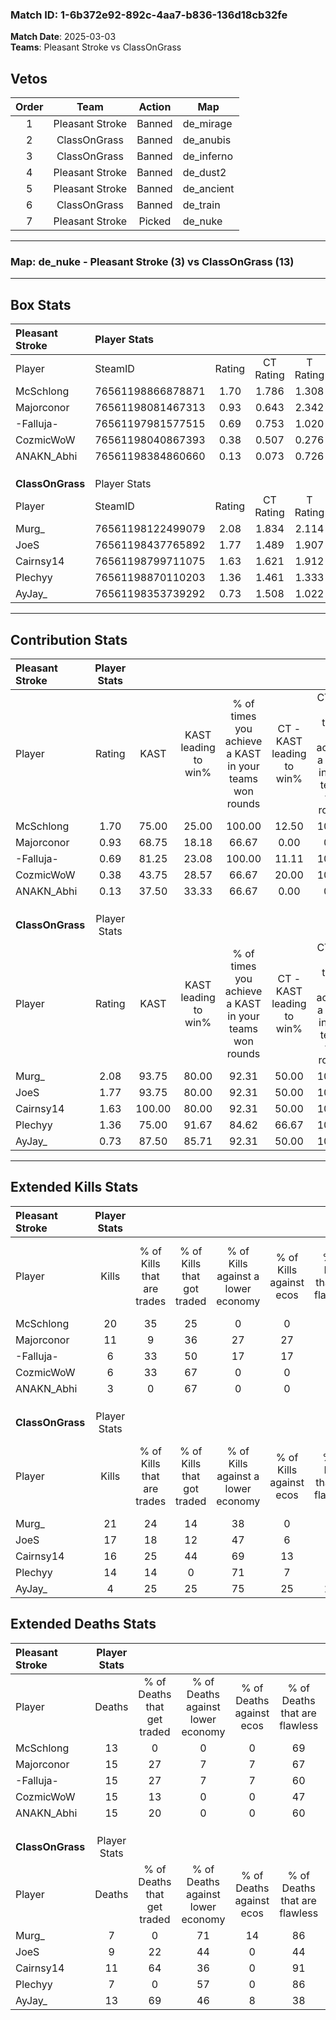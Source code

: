 ### Match ID: 1-6b372e92-892c-4aa7-b836-136d18cb32fe  
**Match Date**: 2025-03-03  
**Teams**: Pleasant Stroke vs ClassOnGrass  

## Vetos  

| Order | Team | Action | Map |
| :---: | :--: | :----: | --- |
| 1 | Pleasant Stroke | Banned | de_mirage |
| 2 | ClassOnGrass | Banned | de_anubis |
| 3 | ClassOnGrass | Banned | de_inferno |
| 4 | Pleasant Stroke | Banned | de_dust2 |
| 5 | Pleasant Stroke | Banned | de_ancient |
| 6 | ClassOnGrass | Banned | de_train |
| 7 | Pleasant Stroke | Picked | de_nuke |

---  

### **Map**: de_nuke - Pleasant Stroke (3) vs ClassOnGrass (13)  
---  

## Box Stats  

| **Pleasant Stroke** | Player Stats      |        |           |          |        |       |       |         |        |      |     |
| :- | :- | :-: | :-: | :-: | :-: | :-: | :-: | :-: | :-: | :-: | :-: |
| Player              | SteamID           | Rating | CT Rating | T Rating |  KAST  |  ADR  | Kills | Assists | Deaths | K/D  | HS% |
| McSchlong           | 76561198866878871 |  1.70  |   1.786   |  1.308   | 75.00  | 132.4 |  20   |    3    |   13   | 1.54 | 40  |
| Majorconor          | 76561198081467313 |  0.93  |   0.643   |  2.342   | 68.75  | 78.5  |  11   |    4    |   15   | 0.73 | 27  |
| -Falluja-           | 76561197981577515 |  0.69  |   0.753   |  1.020   | 81.25  | 57.1  |   6   |    4    |   15   | 0.40 | 50  |
| CozmicWoW           | 76561198040867393 |  0.38  |   0.507   |  0.276   | 43.75  | 53.4  |   6   |    1    |   15   | 0.40 | 50  |
| ANAKN_Abhi          | 76561198384860660 |  0.13  |   0.073   |  0.726   | 37.50  | 37.0  |   3   |    2    |   15   | 0.20 | 100 |
|                     |                   |        |           |          |        |       |       |         |        |      |     |
|                     |                   |        |           |          |        |       |       |         |        |      |     |
|                     |                   |        |           |          |        |       |       |         |        |      |     |
| **ClassOnGrass**    | Player Stats      |        |           |          |        |       |       |         |        |      |     |
| Player              | SteamID           | Rating | CT Rating | T Rating |  KAST  |  ADR  | Kills | Assists | Deaths | K/D  | HS% |
| Murg_               | 76561198122499079 |  2.08  |   1.834   |  2.114   | 93.75  | 128.5 |  21   |    3    |   7    | 3.00 | 61  |
| JoeS                | 76561198437765892 |  1.77  |   1.489   |  1.907   | 93.75  | 113.7 |  17   |    6    |   9    | 1.89 | 52  |
| Cairnsy14           | 76561198799711075 |  1.63  |   1.621   |  1.912   | 100.00 | 95.1  |  16   |    6    |   11   | 1.45 | 50  |
| Plechyy             | 76561198870110203 |  1.36  |   1.461   |  1.333   | 75.00  | 68.9  |  14   |    2    |   7    | 2.00 | 71  |
| AyJay_              | 76561198353739292 |  0.73  |   1.508   |  1.022   | 87.50  | 59.6  |   4   |    9    |   13   | 0.31 | 50  |
---  

## Contribution Stats  

| **Pleasant Stroke** | Player Stats |        |                      |                                                        |                           |                                                             |                          |                                                            |
| :- | :-: | :-: | :-: | :-: | :-: | :-: | :-: | :-: |
| Player              |    Rating    |  KAST  | KAST leading to win% | % of times you achieve a KAST in your teams won rounds | CT - KAST leading to win% | CT - % of times you achieve a KAST in your teams won rounds | T - KAST leading to win% | T - % of times you achieve a KAST in your teams won rounds |
| McSchlong           |     1.70     | 75.00  |        25.00         |                         100.00                         |           12.50           |                           100.00                            |          50.00           |                           100.00                           |
| Majorconor          |     0.93     | 68.75  |        18.18         |                         66.67                          |           0.00            |                            0.00                             |          66.67           |                           100.00                           |
| -Falluja-           |     0.69     | 81.25  |        23.08         |                         100.00                         |           11.11           |                           100.00                            |          50.00           |                           100.00                           |
| CozmicWoW           |     0.38     | 43.75  |        28.57         |                         66.67                          |           20.00           |                           100.00                            |          50.00           |                           50.00                            |
| ANAKN_Abhi          |     0.13     | 37.50  |        33.33         |                         66.67                          |           0.00            |                            0.00                             |          66.67           |                           100.00                           |
|                     |              |        |                      |                                                        |                           |                                                             |                          |                                                            |
|                     |              |        |                      |                                                        |                           |                                                             |                          |                                                            |
|                     |              |        |                      |                                                        |                           |                                                             |                          |                                                            |
| **ClassOnGrass**    | Player Stats |        |                      |                                                        |                           |                                                             |                          |                                                            |
| Player              |    Rating    |  KAST  | KAST leading to win% | % of times you achieve a KAST in your teams won rounds | CT - KAST leading to win% | CT - % of times you achieve a KAST in your teams won rounds | T - KAST leading to win% | T - % of times you achieve a KAST in your teams won rounds |
| Murg_               |     2.08     | 93.75  |        80.00         |                         92.31                          |           50.00           |                           100.00                            |          90.91           |                           90.91                            |
| JoeS                |     1.77     | 93.75  |        80.00         |                         92.31                          |           50.00           |                           100.00                            |          90.91           |                           90.91                            |
| Cairnsy14           |     1.63     | 100.00 |        80.00         |                         92.31                          |           50.00           |                           100.00                            |          90.91           |                           90.91                            |
| Plechyy             |     1.36     | 75.00  |        91.67         |                         84.62                          |           66.67           |                           100.00                            |          100.00          |                           81.82                            |
| AyJay_              |     0.73     | 87.50  |        85.71         |                         92.31                          |           50.00           |                           100.00                            |          100.00          |                           90.91                            |
---  

## Extended Kills Stats  

| **Pleasant Stroke** | Player Stats |                            |                            |                                    |                         |                              |                                 |                                       |                    |           |
| :- | :-: | :-: | :-: | :-: | :-: | :-: | :-: | :-: | :-: | :-: |
| Player              |    Kills     | % of Kills that are trades | % of Kills that got traded | % of Kills against a lower economy | % of Kills against ecos | % of Kills that are flawless | % of Kills that are close duels | % of Kills that are assisted by flash | Pistol Round Kills | AWP Kills |
| McSchlong           |      20      |             35             |             25             |                 0                  |            0            |              60              |               15                |                   0                   |         7          |     3     |
| Majorconor          |      11      |             9              |             36             |                 27                 |           27            |              55              |                0                |                   0                   |         0          |     3     |
| -Falluja-           |      6       |             33             |             50             |                 17                 |           17            |              50              |               33                |                   0                   |         0          |     1     |
| CozmicWoW           |      6       |             33             |             67             |                 0                  |            0            |              83              |               17                |                   0                   |         0          |     0     |
| ANAKN_Abhi          |      3       |             0              |             67             |                 0                  |            0            |              33              |                0                |                  33                   |         0          |     1     |
|                     |              |                            |                            |                                    |                         |                              |                                 |                                       |                    |           |
|                     |              |                            |                            |                                    |                         |                              |                                 |                                       |                    |           |
|                     |              |                            |                            |                                    |                         |                              |                                 |                                       |                    |           |
| **ClassOnGrass**    | Player Stats |                            |                            |                                    |                         |                              |                                 |                                       |                    |           |
| Player              |    Kills     | % of Kills that are trades | % of Kills that got traded | % of Kills against a lower economy | % of Kills against ecos | % of Kills that are flawless | % of Kills that are close duels | % of Kills that are assisted by flash | Pistol Round Kills | AWP Kills |
| Murg_               |      21      |             24             |             14             |                 38                 |            0            |              52              |               10                |                   5                   |         0          |     3     |
| JoeS                |      17      |             18             |             12             |                 47                 |            6            |              76              |                6                |                   0                   |         1          |     3     |
| Cairnsy14           |      16      |             25             |             44             |                 69                 |           13            |              56              |                6                |                   0                   |         0          |     1     |
| Plechyy             |      14      |             14             |             0              |                 71                 |            7            |              57              |                7                |                   0                   |         0          |     1     |
| AyJay_              |      4       |             25             |             25             |                 75                 |           25            |             100              |               25                |                   0                   |         0          |     1     |
## Extended Deaths Stats  

| **Pleasant Stroke** | Player Stats |                             |                                   |                          |                               |                            |                           |               |
| :- | :-: | :-: | :-: | :-: | :-: | :-: | :-: | :-: |
| Player              |    Deaths    | % of Deaths that get traded | % of Deaths against lower economy | % of Deaths against ecos | % of Deaths that are flawless | % of Deaths that are close | % of Deaths while blinded | Deaths to AWP |
| McSchlong           |      13      |              0              |                 0                 |            0             |              69               |             15             |             0             |       0       |
| Majorconor          |      15      |             27              |                 7                 |            7             |              67               |             7              |             0             |       0       |
| -Falluja-           |      15      |             27              |                 7                 |            7             |              60               |             7              |             0             |       0       |
| CozmicWoW           |      15      |             13              |                 0                 |            0             |              47               |             13             |             7             |       0       |
| ANAKN_Abhi          |      15      |             20              |                 0                 |            0             |              60               |             0              |             0             |       1       |
|                     |              |                             |                                   |                          |                               |                            |                           |               |
|                     |              |                             |                                   |                          |                               |                            |                           |               |
|                     |              |                             |                                   |                          |                               |                            |                           |               |
| **ClassOnGrass**    | Player Stats |                             |                                   |                          |                               |                            |                           |               |
| Player              |    Deaths    | % of Deaths that get traded | % of Deaths against lower economy | % of Deaths against ecos | % of Deaths that are flawless | % of Deaths that are close | % of Deaths while blinded | Deaths to AWP |
| Murg_               |      7       |              0              |                71                 |            14            |              86               |             14             |             0             |       2       |
| JoeS                |      9       |             22              |                44                 |            0             |              44               |             22             |             0             |       1       |
| Cairnsy14           |      11      |             64              |                36                 |            0             |              91               |             9              |             9             |       1       |
| Plechyy             |      7       |              0              |                57                 |            0             |              86               |             0              |             0             |       1       |
| AyJay_              |      13      |             69              |                46                 |            8             |              38               |             15             |             0             |       2       |
